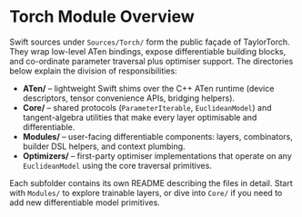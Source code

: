 # Torch Module Overview

Swift sources under `Sources/Torch/` form the public façade of TaylorTorch. They wrap low-level ATen bindings, expose differentiable building blocks, and co-ordinate parameter traversal plus optimiser support. The directories below explain the division of responsibilities:

- **ATen/** – lightweight Swift shims over the C++ ATen runtime (device descriptors, tensor convenience APIs, bridging helpers).
- **Core/** – shared protocols (`ParameterIterable`, `EuclideanModel`) and tangent-algebra utilities that make every layer optimisable and differentiable.
- **Modules/** – user-facing differentiable components: layers, combinators, builder DSL helpers, and context plumbing.
- **Optimizers/** – first-party optimiser implementations that operate on any `EuclideanModel` using the core traversal primitives.

Each subfolder contains its own README describing the files in detail. Start with `Modules/` to explore trainable layers, or dive into `Core/` if you need to add new differentiable model primitives.
